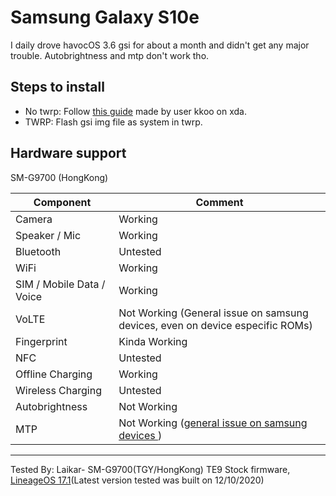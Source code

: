 # Samsung Galaxy S10e 

I daily drove havocOS 3.6 gsi for about a month and didn't get any major trouble.
Autobrightness and mtp don't work tho.

## Steps to install

* No twrp:  Follow [this guide](https://forum.xda-developers.com/galaxy-s10/how-to/guide-how-to-install-custom-rom-using-t4114435) made by user kkoo on xda.
* TWRP: Flash gsi img file as system in twrp.

## Hardware support
SM-G9700 (HongKong)

| Component                 |      Comment                                              |
|---------------------------|-----------------------------------------------------------|
| Camera                    | Working|
| Speaker / Mic             | Working|
| Bluetooth                 | Untested|
| WiFi                      | Working                                                    |
| SIM / Mobile Data / Voice | Working|
| VoLTE                     | Not Working (General issue on samsung devices, even on device especific ROMs)|
| Fingerprint               | Kinda Working |
| NFC                       | Untested|
| Offline Charging          | Working|
| Wireless Charging         | Untested|
| Autobrightness            | Not Working|
| MTP            | Not Working ([general issue on samsung devices ](https://github.com/phhusson/treble_experimentations/issues/1121))|
---

Tested By: Laikar- SM-G9700(TGY/HongKong) TE9 Stock firmware,  [LineageOS 17.1](https://forum.xda-developers.com/project-treble/trebleenabled-device-development/gsi-lineageos-17-0-gsi-archs-t4004673)(Latest version tested was built on 12/10/2020)